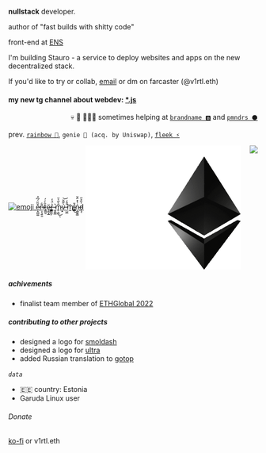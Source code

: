 **nullstack** developer.

author of "fast builds with shitty code"

front-end at [ENS](https://ens.domains)

I'm building Stauro - a service to deploy websites and apps on the new decentralized stack.

If you'd like to try or collab, [email](mailto:yo@v1rtl.site) or dm on farcaster (@v1rtl.eth)

#### my new tg channel about webdev: [*.js](https://t.me/asterisk_js)

<p align="right">💀 🔪 👨🏻‍💻 sometimes helping at <a href="https://brandname.tech"><code>brandname 🅱️</code></a> and <a href="https://pmnd.rs"><code>pmndrs ⚫</code></a>
  
prev. <a href="https://rainbow.me"><code>rainbow 🌈</code></a>, <code>genie 🧞 (acq. by Uniswap)</code>, <a href="https://fleek.xyz"><code>fleek ⚡</code></a>
  
<p>

  <a href="https://v1rtl.site"><img src="https://i.pinimg.com/originals/c5/c3/f5/c5c3f5ff8adf868c95b6d1c4a27519f7.gif" height="200px" alt="emoji" /> ẹ̷͓̻͚̌̏̈́͆̉n̶̹̗̘͍͈͋t̷͍͇̮̄̀͑́ȩ̴̰͙̲̈r̶̳̻̪̗͐̈́̓ ̵̰̭̺̲͛m̷͍͕̺̎̀̃͛̆͜ͅý̷̠̋͂̆͝ ̵̩̺̲̎̎̒͘͘m̸̰̄í̴͇̄͜n̴͎̺̮͇͗̔̽̋̌ḑ̵͔̍̏̊̋</a>
  <a href="https://v1rtl.site/support"><img height="250px" align="center" alt="Support" src="/eth.gif" /></a>  <a href="https://tinyhttp.v1rtl.site">
  <img src="https://tinyhttp.v1rtl.site/logo.svg" align="right" height="80px" /></a>
</p>

##### achivements

- finalist team member of [ETHGlobal 2022](https://ethglobal.com/showcase/hashscan-rw5ay)

##### contributing to other projects

- designed a logo for [smoldash](https://github.com/marvinhagemeister/smoldash)
- designed a logo for [ultra](https://github.com/exhibitionist-digital/ultra)
- added Russian translation to [gotop](https://github.com/xxxserxxx/gotop)

_`data`_

- 🇪🇪 country: Estonia
- Garuda Linux user

###### Donate

[ko-fi](https://ko-fi.com/v1rtl) or v1rtl.eth
